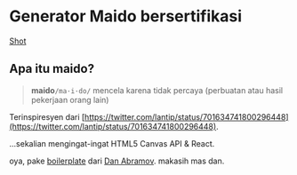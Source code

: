 # Generator Maido bersertifikasi

[Shot](http://i.imgur.com/df4nYmC.png)

## Apa itu maido?

>**maido**`/ma·i·do/` mencela karena tidak percaya (perbuatan atau hasil pekerjaan orang lain)

Terinspiresyen dari [https://twitter.com/lantip/status/701634741800296448](https://twitter.com/lantip/status/701634741800296448).

...sekalian mengingat-ingat HTML5 Canvas API & React.

oya, pake [boilerplate](https://github.com/gaearon/react-transform-boilerplate) dari [Dan Abramov](https://github.com/gaearon). makasih mas dan.

